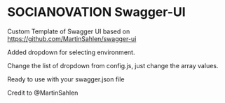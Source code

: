 # SOCIANOVATION Swagger-UI
Custom Template of Swagger UI based on https://github.com/MartinSahlen/swagger-ui

Added dropdown for selecting environment.

Change the list of dropdown from config.js, just change the array values.

Ready to use with your swagger.json file

Credit to @MartinSahlen